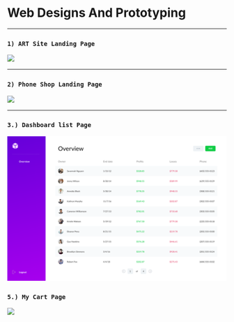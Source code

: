 # Web Designs And Prototyping
---

### `1) ART Site Landing Page`
<kbd><img src="LandingPage.png"></kbd>

---

### `2) Phone Shop Landing Page`
<kbd><img src="PhoneStore.png"></kbd>

---
### `3.) Dashboard list Page`
<kbd><img src="Dashboard.png"></kbd>

### `5.) My Cart Page`
<kbd><img src="cart_page.jpeg"></kbd>
